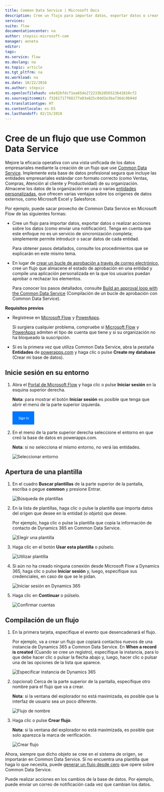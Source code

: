 ```yaml
---
title: Common Data Service | Microsoft Docs
description: Cree un flujo para importar datos, exportar datos o crear aprobaciones con Common Data Service.
services: 
suite: flow
documentationcenter: na
author: stepsic-microsoft-com
manager: anneta
editor: 
tags: 
ms.service: flow
ms.devlang: na
ms.topic: article
ms.tgt_pltfrm: na
ms.workload: na
ms.date: 10/22/2016
ms.author: stepsic
ms.openlocfilehash: e4e92bfdcf1ea65de272233b2056523641010cf2
ms.sourcegitcommit: f3261717768177e03e825c0dd2e3ba736dc9b94d
ms.translationtype: HT
ms.contentlocale: es-ES
ms.lasthandoff: 02/15/2018
---
```

# <a name="create-a-flow-that-uses-the-common-data-service"></a>Cree de un flujo que use Common Data Service
Mejore la eficacia operativa con una vista unificada de los datos empresariales mediante la creación de un flujo que use [Common Data Service](https://powerapps.microsoft.com/tutorials/data-platform-intro/). Implemente esta base de datos profesional segura que incluye las entidades empresariales estándar con formato correcto (como Ventas, Compras, Atención al cliente y Productividad) de su organización. Almacene los datos de la organización en una o varias [entidades personalizadas](https://powerapps.microsoft.com/tutorials/data-platform-create-entity/), que ofrecen varias ventajas sobre los orígenes de datos externos, como Microsoft Excel y Salesforce.

Por ejemplo, puede sacar provecho de Common Data Service en Microsoft Flow de las siguientes formas:

* Cree un flujo para importar datos, exportar datos o realizar acciones sobre los datos (como enviar una notificación). Tenga en cuenta que este enfoque no es un servicio de sincronización completa; simplemente permite introducir o sacar datos de cada entidad.
  
    Para obtener pasos detallados, consulte los procedimientos que se explicarán en este mismo tema.
* En lugar de [crear un bucle de aprobación a través de correo electrónico](wait-for-approvals.md), cree un flujo que almacene el estado de aprobación en una entidad y compile una aplicación personalizada en la que los usuarios puedan aprobar o rechazar los elementos.
  
    Para conocer los pasos detallados, consulte [Build an approval loop with the Common Data Service](common-data-model-approve.md) (Compilación de un bucle de aprobación con Common Data Service).

**Requisitos previos**

* Regístrese en [Microsoft Flow](https://flow.microsoft.com) y [PowerApps](https://web.powerapps.com).
  
    Si surgiera cualquier problema, compruebe si [Microsoft Flow](sign-up-sign-in.md) y [PowerApps](https://powerapps.microsoft.com/tutorials/signup-for-powerapps/) admiten el tipo de cuenta que tiene y si su organización no ha bloqueado la suscripción.
* Si es la primera vez que utiliza Common Data Service, abra la pestaña **Entidades** de [powerapps.com](https://web.powerapps.com/#/entities) y haga clic o pulse **Create my database** (Crear mi base de datos).

## <a name="sign-in-to-your-environment"></a>Inicie sesión en su entorno
1. Abra el [Portal de Microsoft Flow](https://flow.microsoft.com) y haga clic o pulse **Iniciar sesión** en la esquina superior derecha.
   
    **Nota**: para mostrar el botón **Iniciar sesión** es posible que tenga que abrir el menú de la parte superior izquierda.
   
    ![Inicio de sesión](./media/common-data-model-intro/signin-flow.png)
2. En el menú de la parte superior derecha seleccione el entorno en que creó la base de datos en powerapps.com.
   
    **Nota**: si no selecciona el mismo entorno, no verá las entidades.
   
    ![Seleccionar entorno](./media/common-data-model-intro/select-environment.png)

## <a name="open-a-template"></a>Apertura de una plantilla
1. En el cuadro **Buscar plantillas** de la parte superior de la pantalla, escriba o pegue **common** y presione Entrar.
   
    ![Búsqueda de plantillas](./media/common-data-model-intro/template-search.png)
2. En la lista de plantillas, haga clic o pulse la plantilla que importa datos del origen que desee en la entidad (o *objeto*) que desee.
   
    Por ejemplo, haga clic o pulse la plantilla que copia la información de contacto de Dynamics 365 en Common Data Service.
   
    ![Elegir una plantilla](./media/common-data-model-intro/choose-template.png)
3. Haga clic en el botón **Usar esta plantilla** o púlselo.
   
    ![Utilizar plantilla](./media/common-data-model-intro/use-template.png)
4. Si aún no ha creado ninguna conexión desde Microsoft Flow a Dynamics 365, haga clic o pulse **Iniciar sesión** y, luego, especifique sus credenciales, en caso de que se le pidan.
   
    ![Iniciar sesión en Dynamics 365](./media/common-data-model-intro/dynamics-signin.png)
5. Haga clic en **Continuar** o púlselo.
   
    ![Confirmar cuentas](./media/common-data-model-intro/confirm-accounts.png)

## <a name="build-your-flow"></a>Compilación de un flujo
1. En la primera tarjeta, especifique el evento que desencadenará el flujo.
   
    Por ejemplo, va a crear un flujo que copiará contactos nuevos de una instancia de Dynamics 365 a Common Data Service. En **When a record is created** (Cuando se cree un registro), especifique la instancia, para lo que debe hacer clic o pulsar la flecha abajo y, luego, hacer clic o pulsar una de las opciones de la lista que aparece.
   
    ![Especificar instancia de Dynamics 365](./media/common-data-model-intro/specify-instance.png)
2. (opcional) Cerca de la parte superior de la pantalla, especifique otro nombre para el flujo que va a crear.
   
    **Nota**: si la ventana del explorador no está maximizada, es posible que la interfaz de usuario sea un poco diferente.
   
    ![Flujo de nombre](./media/common-data-model-intro/name-flow.png)
3. Haga clic o pulse **Crear flujo**.
   
    **Nota**: si la ventana del explorador no está maximizada, es posible que solo aparezca la marca de verificación.
   
    ![Crear flujo](./media/common-data-model-intro/create-flow.png)

Ahora, siempre que dicho objeto se cree en el sistema de origen, se importarán en Common Data Service. Si no encuentra una plantilla que haga lo que necesita, puede [generar un flujo desde cero](get-started-logic-flow.md) que opere sobre Common Data Service.

Puede realizar acciones en los cambios de la base de datos. Por ejemplo, puede enviar un correo de notificación cada vez que cambian los datos.

